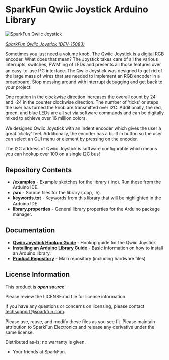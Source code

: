 SparkFun Qwiic Joystick Arduino Library
===========================================================

![SparkFun Qwiic Joystick]()

[*SparkFun Qwiic Joystick (DEV-15083)*](https://www.sparkfun.com/products/15168)

Sometimes you just need a volume knob. The Qwiic Joystick is a digital RGB encoder. What does that mean? The Joystick takes care of all the various interrupts, switches, PWM'ing of LEDs and presents all those features over an easy-to-use I<sup>2</sup>C interface. The Qwiic Joystick was designed to get rid of the large mass of wires that are needed to implement an RGB encoder in a breadboard. Stop messing around with interrupt debugging and get back to your project!

One rotation in the clockwise direction increases the overall count by 24 and -24 in the counter clockwise direction. The number of 'ticks' or steps the user has turned the knob are transmitted over I2C. Additionally, the red, green, and blue LEDs are all set via software commands and can be digitally mixed to achieve over 16 million colors. 

We designed Qwiic Joystick with an indent encoder which gives the user a great 'clicky' feel. Additionally, the encoder has a built in button so the user can select an GUI menu or element by pressing on the encoder.

The I2C address of Qwiic Joystick is software configurable which means you can hookup over 100 on a single I2C bus!

Repository Contents
-------------------

* **/examples** - Example sketches for the library (.ino). Run these from the Arduino IDE. 
* **/src** - Source files for the library (.cpp, .h).
* **keywords.txt** - Keywords from this library that will be highlighted in the Arduino IDE. 
* **library.properties** - General library properties for the Arduino package manager. 

Documentation
--------------
* **[Qwiic Joystick Hookup Guide](https://learn.sparkfun.com/tutorials/qwiic-joystick-hookup-guide)** - Hookup guide for the Qwiic Joystick
* **[Installing an Arduino Library Guide](https://learn.sparkfun.com/tutorials/installing-an-arduino-library)** - Basic information on how to install an Arduino library.
* **[Product Repository](https://github.com/sparkfun/Qwiic_Joystick)** - Main repository (including hardware files)

License Information
-------------------

This product is _**open source**_! 

Please review the LICENSE.md file for license information. 

If you have any questions or concerns on licensing, please contact techsupport@sparkfun.com.

Please use, reuse, and modify these files as you see fit. Please maintain attribution to SparkFun Electronics and release any derivative under the same license.

Distributed as-is; no warranty is given.

- Your friends at SparkFun.
